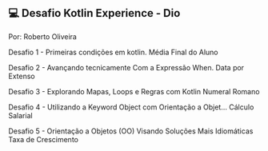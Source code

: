 ## 💻 Desafio Kotlin Experience - Dio
Por: Roberto Oliveira


Desafio 1 - Primeiras condições em kotlin.
Média Final do Aluno


Desafio 2 - Avançando tecnicamente Com a Expressão When.
Data por Extenso


Desafio 3 - Explorando Mapas, Loops e Regras com Kotlin
Numeral Romano


Desafio 4 - Utilizando a Keyword Object com Orientação a Objet…
Cálculo Salarial


Desafio 5 - Orientação a Objetos (OO) Visando Soluções Mais Idiomáticas
Taxa de Crescimento
